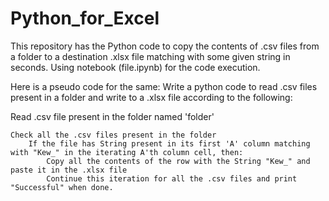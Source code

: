 # Python_for_Excel
This repository has the Python code to copy the contents of .csv files from a folder to a destination .xlsx file matching with some given string in seconds. Using notebook (file.ipynb) for the code execution.

Here is a pseudo code for the same:
Write a python code to read .csv files present in a folder and write to a .xlsx file according to the following:

  Read .csv file present in the folder named 'folder'

  	Check all the .csv files present in the folder
    	If the file has String present in its first 'A' column matching with "Kew_" in the iterating A'th column cell, then:
     		Copy all the contents of the row with the String "Kew_" and paste it in the .xlsx file
      		Continue this iteration for all the .csv files and print "Successful" when done.
